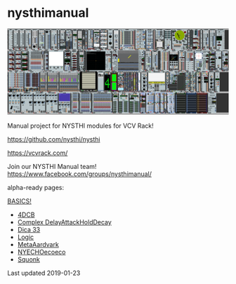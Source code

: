 # nysthimanual

![](./allmodules20190119.png)

Manual project for NYSTHI modules for VCV Rack! 

https://github.com/nysthi/nysthi 

https://vcvrack.com/

Join our NYSTHI Manual team! https://www.facebook.com/groups/nysthimanual/

alpha-ready pages: 

[BASICS!](pages/basics/basics.md)

- [4DCB](pages/4dcb/4dcb.md)
- [Complex DelayAttackHoldDecay](pages/complex_dahd/complex_dahd.md)
- [Dica 33](pages/dica_33/dica_33.md)
- [Logic](pages/logic/logic.md)
- [MetaAardvark](pages/metaaardvark/metaaardvark.md)
- [NYECHOecoeco](pages/nyechoecoeco/nyechoecoeco.md)
- [Squonk](pages/squonk/squonk.md)
 

Last updated 2019-01-23
